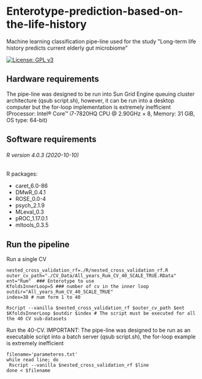 # Enterotype-prediction-based-on-the-life-history
Machine learning classification pipe-line used for the study "Long-term life history predicts current elderly gut microbiome"

[![License: GPL v3](https://img.shields.io/badge/License-GPLv3-blue.svg)](https://github.com/jorgevazcast/Enterotype-prediction-based-on-the-life-history/blob/main/LICENSE)

## Hardware requirements
The pipe-line was designed to be run into Sun Grid Engine queuing cluster architecture (qsub script.sh), however, it can be run into a desktop computer but the for-loop implementation is extremely inefficient
(Processor: Intel® Core™ i7-7820HQ CPU @ 2.90GHz × 8,
Memory: 31 GiB,
OS type: 64-bit)

## Software requirements
###### R version 4.0.3 (2020-10-10)
R packages:
* caret_6.0-86
* DMwR_0.4.1
* ROSE_0.0-4
* psych_2.1.9
* MLeval_0.3
* pROC_1.17.0.1
* mltools_0.3.5

## Run the pipeline
Run a single CV 
```
nested_cross_validation_rf=./R/nested_cross_validation_rf.R
outer_cv_path="./CV_Data/All_years_Rum_CV_40_SCALE_TRUE.RData"
ent="Rum"  ### Enterotype to use 
KfoldsInnerLoop=5 ### number of cv in the inner loop
outdir="All_years_Rum_CV_40_SCALE_TRUE"
index=38 # num form 1 to 40

Rscript --vanilla $nested_cross_validation_rf $outer_cv_path $ent $KfoldsInnerLoop $outdir $index # The script must be executed for all the 40 CV sub-datasets
```
Run the 40-CV. IMPORTANT: The pipe-line was designed to be run as an executable script into a batch server (qsub script.sh), the for-loop example is extremely inefficient
```
filename='parameteres.txt'
while read line; do
 Rscript --vanilla $nested_cross_validation_rf $line
done < $filename
```

